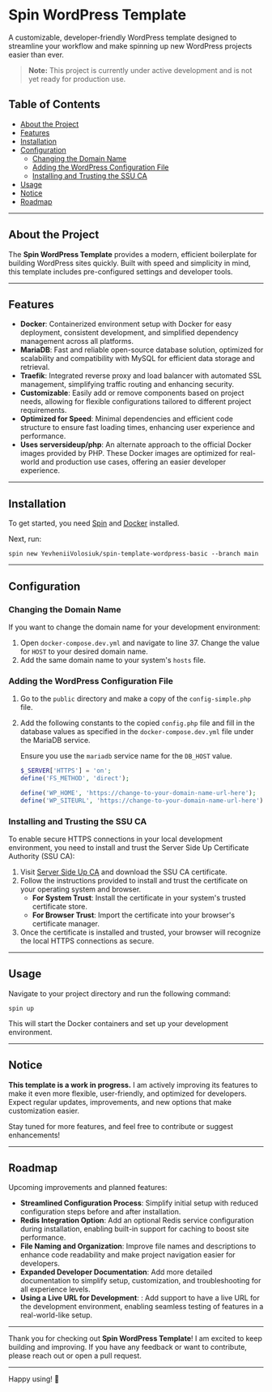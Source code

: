# Spin WordPress Template

A customizable, developer-friendly WordPress template designed to streamline your workflow and make spinning up new WordPress projects easier than ever.

> **Note:** This project is currently under active development and is not yet ready for production use.

## Table of Contents

- [About the Project](#about-the-project)
- [Features](#features)
- [Installation](#installation)
- [Configuration](#configuration)
    - [Changing the Domain Name](#changing-the-domain-name)
    - [Adding the WordPress Configuration File](#adding-the-wordpress-configuration-file)
    - [Installing and Trusting the SSU CA](#installing-and-trusting-the-ssu-ca)
- [Usage](#usage)
- [Notice](#notice)
- [Roadmap](#roadmap)

---

## About the Project

The **Spin WordPress Template** provides a modern, efficient boilerplate for building WordPress sites quickly. Built with speed and simplicity in mind, this template includes pre-configured settings and developer tools.

---

## Features

- **Docker**: Containerized environment setup with Docker for easy deployment, consistent development, and simplified dependency management across all platforms.
- **MariaDB**: Fast and reliable open-source database solution, optimized for scalability and compatibility with MySQL for efficient data storage and retrieval.
- **Traefik**: Integrated reverse proxy and load balancer with automated SSL management, simplifying traffic routing and enhancing security.
- **Customizable**: Easily add or remove components based on project needs, allowing for flexible configurations tailored to different project requirements.
- **Optimized for Speed**: Minimal dependencies and efficient code structure to ensure fast loading times, enhancing user experience and performance.
- **Uses serversideup/php**: An alternate approach to the official Docker images provided by PHP. These Docker images are optimized for real-world and production use cases, offering an easier developer experience.

---

## Installation

To get started, you need [Spin](https://serversideup.net/open-source/spin/docs) and [Docker](https://docs.docker.com/engine/install/) installed.

Next, run:

```
spin new YevheniiVolosiuk/spin-template-wordpress-basic --branch main
```

---

## Configuration

### Changing the Domain Name

If you want to change the domain name for your development environment:

1. Open `docker-compose.dev.yml` and navigate to line 37. Change the value for `HOST` to your desired domain name.
2. Add the same domain name to your system's `hosts` file.

### Adding the WordPress Configuration File

1. Go to the `public` directory and make a copy of the `config-simple.php` file.
2. Add the following constants to the copied `config.php` file and fill in the database values as specified in the `docker-compose.dev.yml` file under the MariaDB service.

   Ensure you use the `mariadb` service name for the `DB_HOST` value.

   ```php
   $_SERVER['HTTPS'] = 'on';
   define('FS_METHOD', 'direct');

   define('WP_HOME', 'https://change-to-your-domain-name-url-here');
   define('WP_SITEURL', 'https://change-to-your-domain-name-url-here');
   ```

### Installing and Trusting the SSU CA

To enable secure HTTPS connections in your local development environment, you need to install and trust the Server Side Up Certificate Authority (SSU CA):

1. Visit [Server Side Up CA](https://serversideup.net/ca/) and download the SSU CA certificate.
2. Follow the instructions provided to install and trust the certificate on your operating system and browser.
    - **For System Trust**: Install the certificate in your system's trusted certificate store.
    - **For Browser Trust**: Import the certificate into your browser's certificate manager.
3. Once the certificate is installed and trusted, your browser will recognize the local HTTPS connections as secure.

---

## Usage

Navigate to your project directory and run the following command:

```
spin up
```

This will start the Docker containers and set up your development environment.

---

## Notice

**This template is a work in progress.** I am actively improving its features to make it even more flexible, user-friendly, and optimized for developers. Expect regular updates, improvements, and new options that make customization easier.

Stay tuned for more features, and feel free to contribute or suggest enhancements!

---

## Roadmap

Upcoming improvements and planned features:

- **Streamlined Configuration Process**: Simplify initial setup with reduced configuration steps before and after installation.
- **Redis Integration Option**: Add an optional Redis service configuration during installation, enabling built-in support for caching to boost site performance.
- **File Naming and Organization**: Improve file names and descriptions to enhance code readability and make project navigation easier for developers.
- **Expanded Developer Documentation**: Add more detailed documentation to simplify setup, customization, and troubleshooting for all experience levels.
- **Using a Live URL for Development**: : Add support to have a live URL for the development environment, enabling seamless testing of features in a real-world-like setup.

---

Thank you for checking out **Spin WordPress Template**! I am excited to keep building and improving. If you have any feedback or want to contribute, please reach out or open a pull request.

---

Happy using! 🚀
